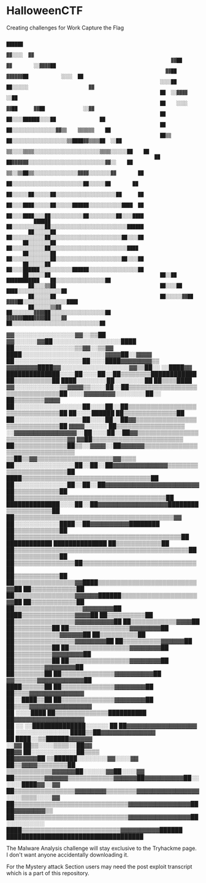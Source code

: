 # HalloweenCTF
Creating challenges for Work Capture the Flag 

                                                                                                                                        
                                                                                    ██████                                              
                                                                                  ▓▓░░░░  ▓▓                                            
                                                                ▓▓██            ▓▓        ░░▓▓▓▓██                                      
                                                              ▓▓██      ▓▓▓▓▓▓██            ░░░░  ██                                    
                                                            ░░░░██    ██░░░░░░                      ▓▓                                  
                                                            ██  ░░▓▓▓▓                              ░░██                                
                                                            ██    ░░░░    ▓▓██      ▓▓██              ░░▓▓                              
                                                            ██          ██░░░░██████░░░░██                ██                            
                                                            ██        ██░░░░░░░░░░░░░░░░▓▓▒▒    ▒▒▒▒▒▒    ██                            
                                                            ██▒▒    ██░░░░░░░░░░░░░░░░░░░░▒▒████▓▓▒▒▒▒██  ░░██                          
                                                          ▒▒░░░░▒▒▒▒░░░░░░░░░░░░░░░░░░░░░░░░▒▒▒▒░░░░░░██    ██                          
                                                          ██    ██▓▓▓▓▓▓░░░░░░░░░░░░░░░░░░░░░░░░░░░░▓▓░░    ██                          
                                                            ▒▒░░▒▒██▒▒░░░░░░░░░░░░░░░░▓▓▓▓░░░░░░░░▓▓        ██                          
                                                              ██░░░░░░░░░░░░░░░░░░░░░░░░░░██░░░░░░██        ██                          
                                                            ██░░░░░░██░░░░░░██░░░░░░░░░░░░░░░░░░░░░░██      ██                          
                                                            ██░░░░████░░░░░░██░░░░░░██████░░░░░░░░░░░░████  ██                          
                                                            ██░░░░████░░░░██░░░░░░░░░░░░██░░░░░░░░░░██░░░░████                          
              ██████                                      ██░░░░░░░░░░░░██░░░░░░░░░░░░░░░░░░░░░░░░░░░░██████                            
            ██░░░░░░██                                    ██░░░░░░░░░░░░██░░░░░░░░░░░░░░░░░░░░░░░░░░██░░░░██                            
          ██░░░░░░░░██                                    ██░░░░░░░░░░░░██░░░░░░░░░░░░░░░░░░░░░░░░░░░░████                              
          ██░░░░░░░░██                                    ██░░░░░░░░░░░░░░██░░░░░░░░░░░░░░░░░░░░░░░░██░░░░██                            
          ██░░░░░░██                                      ██░░░░██████░░░░░░░░░░░░██████░░░░░░░░░░░░░░░░░░██                            
          ██░░░░░░██                                        ██░░██    ████████████    ██░░░░░░░░░░░░░░░░░░██                            
            ██░░░░▒▒██                                      ██░░░░██                ████░░░░░░░░░░░░░░░░██                              
            ██░░░░░░██                                      ██░░░░░░▓▓██      ▓▓▓▓██░░░░░░░░░░░░░░░░████                                
            ██░░░░░░▒▒▓▓                                      ██░░░░░░░░▓▓▓▓██░░░░░░░░░░░░░░░░░░░░██                                    
    ▓▓▓▓▓▓████▓▓▓▓██░░░░▓▓                                    ██░░░░░░░░░░░░░░░░░░░░░░░░░░░░░░░░██                                      
  ▓▓░░░░░░░░░░░░░░░░▓▓░░▒▒██                                    ▓▓░░░░░░▓▓██░░░░░░░░░░░░░░░░░░████                                      
  ██░░░░░░░░░░░░░░░░▒▒▓▓░░▒▒▓▓                                  ████░░░░░░░░░░░░░░░░░░░░░░▓▓▓▓██░░▓▓▓▓                                  
  ██░░░░░░░░░░░░░░░░░░██░░░░████▓▓▓▓▓▓▓▓▒▒              ▓▓▓▓▓▓▓▓████▓▓░░░░░░░░░░░░░░░░░░▓▓▒▒██░░  ░░████▓▓                              
    ██████████████░░░░██░░░░██░░██▒▒▒▒▒▒▒▒██████████████▒▒▒▒▒▒▒▒▒▒██  ████░░░░░░░░██░░░░░░░░██      ██▒▒▒▒████                          
  ▓▓░░░░░░░░░░░░▒▒▓▓▓▓▒▒░░░░██░░██▒▒▒▒▒▒▒▒▒▒▒▒▒▒▒▒▒▒▒▒▒▒▒▒▒▒▒▒▒▒▒▒██  ░░░░▓▓▓▓▓▓▓▓░░░░░░░░██░░      ██▒▒▒▒▒▒▒▒▓▓▓▓                      
  ██░░░░░░░░░░░░░░░░░░██░░░░██░░██▒▒▒▒▒▒▒▒▒▒▒▒▒▒▒▒▒▒▒▒▒▒▒▒▒▒▒▒▒▒▒▒██          ██░░░░██████        ██▒▒▒▒▒▒▒▒▒▒▒▒▒▒██                    
  ██░░░░░░░░░░░░░░░░░░██░░░░██░░██▓▓▒▒▒▒▒▒▒▒▒▒▒▒▒▒▒▒▒▒▒▒▒▒▒▒▒▒▒▒▒▒██            ▓▓▓▓░░░░░░        ██▒▒▒▒▒▒▒▒▒▒▒▒▒▒▒▒▒▒                  
  ░░▓▓▓▓▓▓▓▓▓▓▓▓▓▓▓▓░░██░░░░██░░██▓▓▒▒▒▒▒▒▒▒▒▒▒▒▒▒▒▒▒▒▒▒▒▒▒▒▒▒▒▒▒▒▒▒▓▓                        ▓▓██▒▒▒▒▒▒▒▒▒▒▒▒▒▒▒▒▒▒▒▒▒▒▒▒              
    ██▒▒▒▒▒▒▒▒▒▒▒▒▒▒██▒▒░░▓▓▓▓░░██▓▓▓▓▓▓▒▒▒▒▒▒▒▒▒▒▒▒▒▒▒▒▒▒▒▒▒▒▒▒▒▒▒▒▒▒▒▒                  ▒▒██▒▒▓▓▒▒▒▒▒▒▒▒▒▒▒▒▒▒▒▒▒▒▒▒▓▓▒▒▒▒            
    ██░░░░░░░░░░░░░░░░██░░██░░██▓▓▓▓▓▓▓▓▓▓▓▓▓▓▒▒▒▒▒▒▒▒▒▒▒▒▒▒▒▒▒▒▒▒▒▒▒▒██              ████▒▒▒▒▒▒▒▒▒▒▒▒▒▒▒▒▒▒▒▒▒▒▒▒▒▒▒▒▒▒▒▒▒▒██          
      ██░░░░░░░░░░░░░░██░░██░░██▓▓▓▓▓▓▓▓▓▓▓▓▓▓▓▓▓▓▓▓▓▓▓▓██▒▒▒▒▒▒▒▒▒▒▒▒██            ██▒▒▒▒▒▒▒▒▒▒▒▒▒▒▒▒▒▒▒▒▒▒▒▒▒▒▒▒▒▒▒▒▒▒▒▒▒▒▒▒██        
        ██████████████░░░░██░░██▓▓▓▓▓▓▓▓▓▓▓▓▓▓▓▓▓▓████████▒▒▒▒▒▒▒▒▒▒▒▒██          ██▒▒▒▒▒▒▒▒▒▒▒▒▒▒▒▒▒▒▒▒▒▒▒▒▒▒▒▒▒▒▒▒▒▒▒▒▒▒▒▒▒▒▓▓        
          ██░░░░░░░░░░░░████░░██▓▓▓▓▓▓▓▓▓▓████████      ██▒▒▒▒▒▒▒▒▒▒▒▒██          ██▒▒▒▒▒▒▒▒▒▒▒▒▒▒▒▒▒▒▒▒▒▒▒▒▒▒▒▒▒▒▒▒▒▒▒▒▒▒▒▒▒▒▒▒██      
            ████████████    ██████████████              ██▒▒▒▒▒▒▒▒▒▒▒▒██          ██▒▒▒▒▒▒▒▒▒▒▒▒▒▒▒▒▒▒▒▒▒▒▒▒▒▒▒▒▒▒▒▒▒▒▒▒▒▒▒▒▒▒▒▒▒▒██    
                                                        ██▒▒▒▒▒▒▒▒▒▒▒▒██          ██▒▒▒▒▒▒▒▒▒▒▒▒▒▒▒▒██▒▒▒▒▒▒▒▒▒▒▒▒▒▒▒▒▒▒▒▒▒▒▒▒▒▒▒▒▒▒██  
                                                        ██▒▒▒▒▒▒▒▒▒▒▒▒██          ██▒▒▒▒▒▒▒▒▒▒▒▒▒▒▒▒▓▓████▒▒▒▒▒▒▒▒▒▒▒▒▒▒▒▒▒▒▒▒▒▒▒▒▒▒▓▓██
                                                        ██▒▒▒▒▒▒▒▒▒▒▒▒██          ██▒▒▒▒▒▒▒▒▒▒▒▒▒▒▒▒▓▓▓▓▓▓██████▒▒▒▒▒▒▒▒▒▒▒▒▒▒▒▒▒▒▒▒▓▓██
                                                        ██▒▒▒▒▒▒▒▒▒▒▒▒██        ██▒▒▒▒▒▒▒▒▒▒▒▒▒▒▒▒▒▒▓▓▓▓▓▓▓▓██  ████▒▒▒▒▒▒▒▒▒▒▒▒▒▒▓▓▓▓██
                                                        ██▒▒▒▒▒▒▒▒▒▒██          ██▒▒▒▒▒▒▒▒▒▒▒▒▒▒▒▒▓▓▓▓▓▓▓▓▓▓██      ██▒▒▒▒▒▒▒▒▒▒▒▒▓▓▓▓██
                                                        ██▒▒▒▒▒▒▒▒▒▒██          ██▒▒▒▒▒▒▒▒▒▒▒▒▒▒▒▒▓▓▓▓▓▓▓▓██      ██▒▒▒▒▒▒▒▒▒▒▒▒▓▓▓▓▓▓██
                                                        ██▒▒▒▒▒▒▒▒▒▒██          ██▒▒▒▒▒▒▒▒▒▒▒▒▒▒▒▒▓▓▓▓▓▓▓▓██      ██▒▒▒▒▒▒▒▒▒▒▓▓▓▓▓▓██  
                                                        ██▒▒▒▒▒▒▒▒▒▒██          ██▒▒▒▒▒▒▒▒▒▒▒▒▒▒▒▒▓▓▓▓▓▓▓▓██    ██▒▒▒▒▒▒▒▒▒▒▓▓▓▓▓▓▓▓██  
                                                        ██▒▒▒▒▒▒▒▒▒▒██          ██▒▒▒▒▒▒▒▒▒▒▒▒▒▒▒▒▓▓▓▓▓▓▓▓██    ██▒▒▒▒▒▒▒▒▓▓▓▓▓▓▓▓██    
                                                          ██▒▒▒▒▒▒▒▒██          ██▒▒▒▒▒▒▒▒▒▒▒▒▒▒▓▓▓▓▓▓▓▓▓▓██  ▓▓▒▒▒▒▒▒▓▓▓▓▓▓▓▓▓▓▓▓██    
                                                          ████▒▒▒▒▒▒██          ██▒▒▒▒▒▒▒▒▒▒▒▒▒▒▓▓▓▓▓▓▓▓██    ██▒▒▒▒▓▓▓▓▓▓▓▓▓▓▓▓▓▓      
                                                          ██░░████▒▒██          ██▒▒▒▒▒▒▒▒▒▒▒▒▒▒▓▓▓▓▓▓▓▓██  ██▒▒▒▒▓▓▓▓▓▓▓▓▓▓▓▓▓▓▓▓      
                                                          ██  ░░░░████          ██▒▒▒▒▒▒▒▒▒▒▒▒▒▒██████████  ██▓▓▓▓▓▓▓▓▓▓▓▓▓▓▓▓▓▓        
                                                          ██      ░░            ░░██████████████░░░░░░  ██  ██▓▓▓▓▓▓▓▓▓▓▓▓▓▓▓▓▓▓        
                                                          ██                      ░░░░░░░░░░░░░░        ████▒▒██▓▓▓▓▓▓▓▓▓▓▓▓▓▓          
                                                          ██                                            ████░░▒▒██████▓▓▓▓▓▓            
                                                          ░░▓▓                                          ██▒▒░░░░▒▒▒▒░░██▓▓              
                                                            ██▓▓                                        ██░░░░░░░░░░░░██▒▒▒▒            
                                                            ██▓▓▓▓▓▓██                              ▒▒██████░░░░░░░░▓▓░░░░▓▓            
                                                            ██▒▒▓▓▓▓▒▒▒▒▒▒▒▒██          ▒▒▒▒▒▒▒▒▒▒▒▒▓▓▓▓▓▓██░░░░░░▓▓██░░░░▓▓            
                                                            ██▒▒▒▒▒▒▒▒▓▓▓▓▓▓▒▒▒▒▒▒▒▒▒▒▒▒▓▓▓▓▓▓██▓▓▓▓▓▓▓▓▓▓██░░░░░░████▓▓░░▓▓            
                                                            ██▒▒▒▒▒▒▒▒▒▒▒▒▒▒▒▒▓▓▓▓▓▓▓▓▒▒▒▒▒▒▒▒▓▓▓▓▓▓▓▓▓▓▓▓▓▓▓▓░░░░▒▒▒▒░░░░▓▓            
                                                            ██▒▒▒▒▒▒▒▒▒▒▒▒▒▒▒▒▒▒▒▒▒▒▒▒▒▒▒▒▒▒▓▓▓▓▓▓▓▓▓▓▓▓▓▓▓▓████▓▓▓▓▓▓▓▓▒▒              
                                                            ██▒▒▒▒▒▒▒▒▒▒▒▒▒▒▒▒▒▒▒▒▒▒▒▒▒▒▒▒▒▒▓▓▓▓▓▓▓▓▓▓▓▓▓▓▓▓██░░░░░░░░░░                
                                                              ████▒▒▒▒▒▒▒▒▒▒▒▒▒▒▒▒▒▒▒▒▒▒▒▒▒▒▓▓▓▓▓▓▓▓▓▓██████                            
                                                                  ████████████████████████████████████                                  

The Malware Analysis challenge will stay exclusive to the Tryhackme page. I don't want anyone accidentally downloading it. 

For the Mystery attack Section users may need the post exploit transcript which is a part of this repository. 
